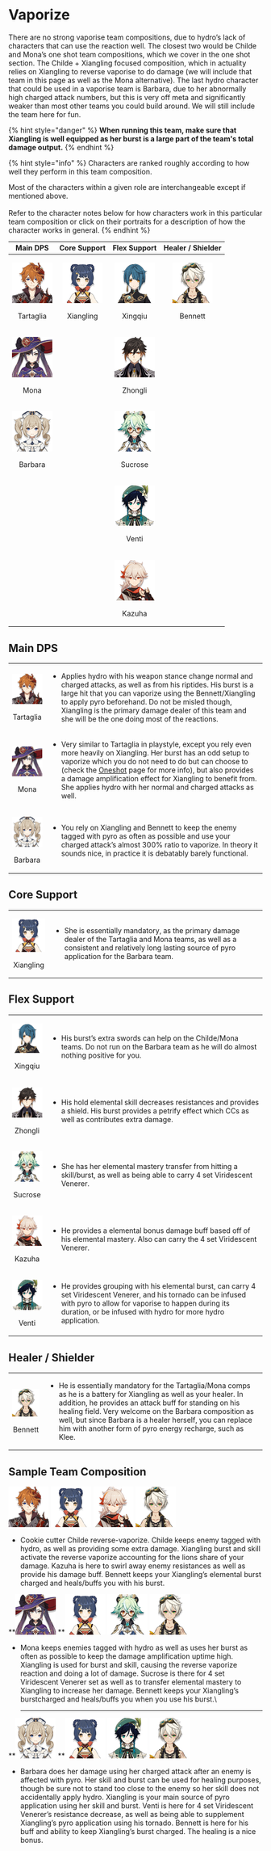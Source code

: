 # Vaporize

There are no strong vaporise team compositions, due to hydro’s lack of characters that can use the reaction well. The closest two would be Childe and Mona’s one shot team compositions, which we cover in the one shot section. The Childe + Xiangling focused composition, which in actuality relies on Xiangling to reverse vaporise to do damage (we will include that team in this page as well as the Mona alternative). The last hydro character that could be used in a vaporise team is Barbara, due to her abnormally high charged attack numbers, but this is very off meta and significantly weaker than most other teams you could build around. We will still include the team here for fun.

{% hint style="danger" %}
**When running this team, make sure that Xiangling is well equipped as her burst is a large part of the team's total damage output.**
{% endhint %}

{% hint style="info" %}
Characters are ranked roughly according to how well they perform in this team composition.

Most of the characters within a given role are interchangeable except if mentioned above.\
\
Refer to the character notes below for how characters work in this particular team composition or click on their portraits for a description of how the character works in general.
{% endhint %}

|                                         Main DPS                                         |                                       Core Support                                       |                                     Flex Support                                     |                                   Healer / Shielder                                  |
| :--------------------------------------------------------------------------------------: | :--------------------------------------------------------------------------------------: | :----------------------------------------------------------------------------------: | :----------------------------------------------------------------------------------: |
| <p><img src="../.gitbook/assets/ui_avataricon_tartaglia.png" alt=""></p><p>Tartaglia</p> | <p><img src="../.gitbook/assets/UI_AvatarIcon_Xiangling.png" alt=""></p><p>Xiangling</p> | <p><img src="../.gitbook/assets/UI_AvatarIcon_Xingqiu.png" alt=""></p><p>Xingqiu</p> | <p><img src="../.gitbook/assets/UI_AvatarIcon_Bennett.png" alt=""></p><p>Bennett</p> |
|      <p><img src="../.gitbook/assets/UI_AvatarIcon_Mona.png" alt=""></p><p>Mona</p>      |                                                                                          | <p><img src="../.gitbook/assets/UI_AvatarIcon_Zhongli.png" alt=""></p><p>Zhongli</p> |                                                                                      |
|   <p><img src="../.gitbook/assets/UI_AvatarIcon_Barbara.png" alt=""></p><p>Barbara</p>   |                                                                                          | <p><img src="../.gitbook/assets/UI_AvatarIcon_Sucrose.png" alt=""></p><p>Sucrose</p> |                                                                                      |
|                                                                                          |                                                                                          |   <p><img src="../.gitbook/assets/UI_AvatarIcon_Venti.png" alt=""></p><p>Venti</p>   |                                                                                      |
|                                                                                          |                                                                                          |  <p><img src="../.gitbook/assets/UI_AvatarIcon_Kazuha.png" alt=""></p><p>Kazuha</p>  |                                                                                      |

## Main DPS

|                                                                                          |                                                                                                                                                                                                                                                                                                                                                                                                               |
| :--------------------------------------------------------------------------------------: | ------------------------------------------------------------------------------------------------------------------------------------------------------------------------------------------------------------------------------------------------------------------------------------------------------------------------------------------------------------------------------------------------------------- |
| <p><img src="../.gitbook/assets/ui_avataricon_tartaglia.png" alt=""></p><p>Tartaglia</p> | <ul><li>Applies hydro with his weapon stance change normal and charged attacks, as well as from his riptides. His burst is a large hit that you can vaporize using the Bennett/Xiangling to apply pyro beforehand. Do not be misled though, Xiangling is the primary damage dealer of this team and she will be the one doing most of the reactions.</li></ul>                                                |
|      <p><img src="../.gitbook/assets/UI_AvatarIcon_Mona.png" alt=""></p><p>Mona</p>      | <ul><li>Very similar to Tartaglia in playstyle, except you rely even more heavily on Xiangling. Her burst has an odd setup to vaporize which you do not need to do but can choose to (check the <a href="oneshot.md">Oneshot</a> page for more info), but also provides a damage amplification effect for Xiangling to benefit from. She applies hydro with her normal and charged attacks as well.</li></ul> |
|   <p><img src="../.gitbook/assets/UI_AvatarIcon_Barbara.png" alt=""></p><p>Barbara</p>   | <ul><li>You rely on Xiangling and Bennett to keep the enemy tagged with pyro as often as possible and use your charged attack’s almost 300% ratio to vaporize. In theory it sounds nice, in practice it is debatably barely functional.</li></ul>                                                                                                                                                             |

## Core Support

|                                                                                          |                                                                                                                                                                                                                    |
| :--------------------------------------------------------------------------------------: | ------------------------------------------------------------------------------------------------------------------------------------------------------------------------------------------------------------------ |
| <p><img src="../.gitbook/assets/UI_AvatarIcon_Xiangling.png" alt=""></p><p>Xiangling</p> | <ul><li>She is essentially mandatory, as the primary damage dealer of the Tartaglia and Mona teams, as well as a consistent and relatively long lasting source of pyro application for the Barbara team.</li></ul> |

## Flex Support

|                                                                                      |                                                                                                                                                                                                                                                          |
| :----------------------------------------------------------------------------------: | -------------------------------------------------------------------------------------------------------------------------------------------------------------------------------------------------------------------------------------------------------- |
| <p><img src="../.gitbook/assets/UI_AvatarIcon_Xingqiu.png" alt=""></p><p>Xingqiu</p> | <ul><li>His burst’s extra swords can help on the Childe/Mona teams. Do not run on the Barbara team as he will do almost nothing positive for you.</li></ul>                                                                                              |
| <p><img src="../.gitbook/assets/UI_AvatarIcon_Zhongli.png" alt=""></p><p>Zhongli</p> | <ul><li>His hold elemental skill decreases resistances and provides a shield. His burst provides a petrify effect which CCs as well as contributes extra damage.</li></ul>                                                                               |
| <p><img src="../.gitbook/assets/UI_AvatarIcon_Sucrose.png" alt=""></p><p>Sucrose</p> | <ul><li>She has her elemental mastery transfer from hitting a skill/burst, as well as being able to carry 4 set Viridescent Venerer.</li></ul>                                                                                                           |
|  <p><img src="../.gitbook/assets/UI_AvatarIcon_Kazuha.png" alt=""></p><p>Kazuha</p>  | <ul><li>He provides a elemental bonus damage buff based off of his elemental mastery. Also can carry the 4 set Viridescent Venerer.<br></li></ul>                                                                                                        |
|   <p><img src="../.gitbook/assets/UI_AvatarIcon_Venti.png" alt=""></p><p>Venti</p>   | <ul><li>He provides grouping with his elemental burst, can carry 4 set Viridescent Venerer, and his tornado can be infused with pyro to allow for vaporise to happen during its duration, or be infused with hydro for more hydro application.</li></ul> |

## Healer / Shielder

|                                                                                      |                                                                                                                                                                                                                                                                                                                                                                                     |
| :----------------------------------------------------------------------------------: | ----------------------------------------------------------------------------------------------------------------------------------------------------------------------------------------------------------------------------------------------------------------------------------------------------------------------------------------------------------------------------------- |
| <p><img src="../.gitbook/assets/UI_AvatarIcon_Bennett.png" alt=""></p><p>Bennett</p> | <ul><li>He is essentially mandatory for the Tartaglia/Mona comps as he is a battery for Xiangling as well as your healer. In addition, he provides an attack buff for standing on his healing field. Very welcome on the Barbara composition as well, but since Barbara is a healer herself, you can replace him with another form of pyro energy recharge, such as Klee.</li></ul> |

## Sample Team Composition

![](../.gitbook/assets/ui\_avataricon\_tartaglia.png) ![](../.gitbook/assets/UI\_AvatarIcon\_Xiangling.png) ![](../.gitbook/assets/UI\_AvatarIcon\_Kazuha.png) ![](../.gitbook/assets/UI\_AvatarIcon\_Bennett.png)

* Cookie cutter Childe reverse-vaporize. Childe keeps enemy tagged with hydro, as well as providing some extra damage. Xiangling burst and skill activate the reverse vaporize accounting for the lions share of your damage. Kazuha is here to swirl away enemy resistances as well as provide his damage buff. Bennett keeps your Xiangling’s elemental burst charged and heals/buffs you with his burst.

\*\*![](../.gitbook/assets/UI\_AvatarIcon\_Mona.png) \*\*![](../.gitbook/assets/UI\_AvatarIcon\_Xiangling.png) ![](../.gitbook/assets/UI\_AvatarIcon\_Sucrose.png) ![](../.gitbook/assets/UI\_AvatarIcon\_Bennett.png)

*   Mona keeps enemies tagged with hydro as well as uses her burst as often as possible to keep the damage amplification uptime high. Xiangling is used for burst and skill, causing the reverse vaporize reaction and doing a lot of damage. Sucrose is there for 4 set Viridescent Venerer set as well as to transfer elemental mastery to Xiangling to increase her damage. Bennett keeps your Xiangling’s burstcharged and heals/buffs you when you use his burst.\\

    ***

\*\*![](../.gitbook/assets/UI\_AvatarIcon\_Barbara.png) \*\*![](../.gitbook/assets/UI\_AvatarIcon\_Xiangling.png) ![](../.gitbook/assets/UI\_AvatarIcon\_Venti.png) ![](../.gitbook/assets/UI\_AvatarIcon\_Bennett.png)

* Barbara does her damage using her charged attack after an enemy is affected with pyro. Her skill and burst can be used for healing purposes, though be sure not to stand too close to the enemy so her skill does not accidentally apply hydro. Xiangling is your main source of pyro application using her skill and burst. Venti is here for 4 set Viridescent Venerer’s resistance decrease, as well as being able to supplement Xiangling’s pyro application using his tornado. Bennett is here for his buff and ability to keep Xiangling’s burst charged. The healing is a nice bonus.
